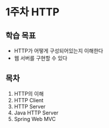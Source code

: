 # 1주차 HTTP

## 학습 목표

- HTTP가 어떻게 구성되어있는지 이해한다
- 웹 서버를 구현할 수 있다

## 목차

1. HTTP의 이해
2. HTTP Client
3. HTTP Server
4. Java HTTP Server
5. Spring Web MVC
